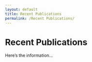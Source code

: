 ```yaml
---
layout: default
title: Recent Publications
permalink: /Recent Publications/
---
```


# Recent Publications
Here’s the information...
